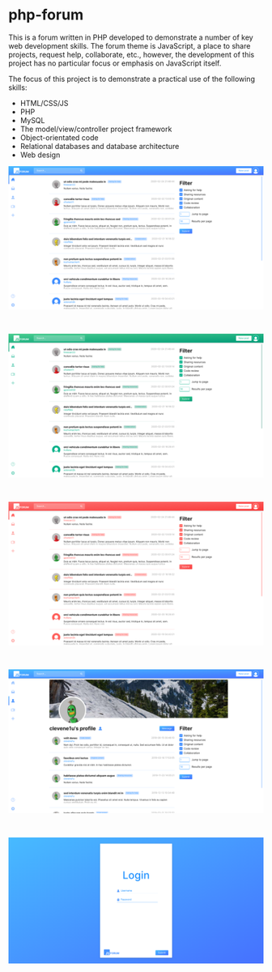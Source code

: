 # php-forum

This is a forum written in PHP developed to demonstrate a number of key web development skills. The forum theme is JavaScript, a place to share projects, request help, collaborate, etc., however, the development of this project has no particular focus or emphasis on JavaScript itself. 

The focus of this project is to demonstrate a practical use of the following skills:
* HTML/CSS/JS
* PHP
* MySQL
* The model/view/controller project framework
* Object-orientated code
* Relational databases and database architecture
* Web design

<kbd>
    <img src="https://raw.githubusercontent.com/barjoco/php-forum/master/preview1.png">
</kbd>

&nbsp;

<kbd>
    <img src="https://raw.githubusercontent.com/barjoco/php-forum/master/preview_green.png">
</kbd>

&nbsp;

<kbd>
    <img src="https://raw.githubusercontent.com/barjoco/php-forum/master/preview_red.png">
</kbd>

&nbsp;

<kbd>
    <img src="https://raw.githubusercontent.com/barjoco/php-forum/master/preview2.png">
</kbd>

&nbsp;

<kbd>
    <img src="https://raw.githubusercontent.com/barjoco/php-forum/master/preview3.png">
</kbd>
